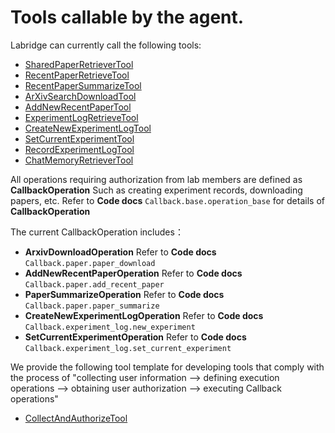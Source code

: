 # Tools callable by the agent.

Labridge can currently call the following tools:

- [SharedPaperRetrieverTool](./shared_papers/shared_paper_retrieve_tool.md)
- [RecentPaperRetrieveTool](./temporary_papers/recent_paper_retrieve_tool.md)
- [RecentPaperSummarizeTool](./temporary_papers/recent_paper_summarize_tool.md)
- [ArXivSearchDownloadTool](./temporary_papers/arxiv_search_download_tool.md)
- [AddNewRecentPaperTool](./temporary_papers/add_new_recent_paper_tool.md)
- [ExperimentLogRetrieveTool](./experiment_log/experiment_log_retrieve_tool.md)
- [CreateNewExperimentLogTool](./experiment_log/create_new_experiment_log.md)
- [SetCurrentExperimentTool](./experiment_log/set_current_experiment_tool.md)
- [RecordExperimentLogTool](./experiment_log/record_experiment_log_tool.md)
- [ChatMemoryRetrieverTool](./chat_history/chat_memory_retrieve_tool.md)

All operations requiring authorization from lab members are defined as **CallbackOperation**
Such as creating experiment records, downloading papers, etc.
Refer to **Code docs** `Callback.base.operation_base` for details of **CallbackOperation**

The current CallbackOperation includes：

- **ArxivDownloadOperation**
Refer to **Code docs** `Callback.paper.paper_download`
- **AddNewRecentPaperOperation**
Refer to **Code docs** `Callback.paper.add_recent_paper`
- **PaperSummarizeOperation**
Refer to **Code docs** `Callback.paper.paper_summarize`
- **CreateNewExperimentLogOperation**
Refer to **Code docs** `Callback.experiment_log.new_experiment`
- **SetCurrentExperimentOperation**
Refer to **Code docs** `Callback.experiment_log.set_current_experiment`


We provide the following tool template for developing tools that comply with the process of 
"collecting user information --> defining execution operations --> obtaining user authorization --> executing Callback operations"

- [CollectAndAuthorizeTool](./interact/collect_and_authorize_tool.md)